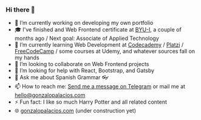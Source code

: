 ### Hi there 👋

<!--
**gnzlplcs/gnzlplcs** is a ✨ _special_ ✨ repository because its `README.md` (this file) appears on your GitHub profile.

Here are some ideas to get you started:
-->

- 🔭 I’m currently working on developing my own portfolio
- 🎓 I've finished and Web Frontend certificate at [BYU-I](https://www.byui.edu/), a couple of months ago / Next goal: Associate of Applied Technology 
- 🌱 I’m currently learning Web Development at [Codecademy](https://www.codecademy.com/profiles/gnzlp) / [Platzi](https://platzi.com/p/gnzlplcs/) / [FreeCodeCamp](https://www.freecodecamp.org/gnzlplcs) / some courses at Udemy, and whatever sources fall on my hands
- 👯 I’m looking to collaborate on Web Frontend projects
- 🤔 I’m looking for help with React, Bootstrap, and Gatsby
- 💬 Ask me about Spanish Grammar 👓
- 📫 How to reach me: [Send me a message on Telegram](https://t.me/gnzlplcs) or mail me at [hello@gonzalopalacios.com](mailto:hello@gonzalopalacios.com)
- ⚡ Fun fact: I like so much Harry Potter and all related content
- 🌐 [gonzalopalacios.com](https://gonzalopalacios.com) (under construction yet)
